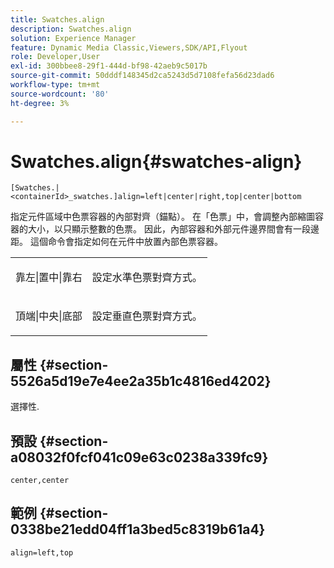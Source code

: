 ```yaml
---
title: Swatches.align
description: Swatches.align
solution: Experience Manager
feature: Dynamic Media Classic,Viewers,SDK/API,Flyout
role: Developer,User
exl-id: 300bbee8-29f1-444d-bf98-42aeb9c5017b
source-git-commit: 50dddf148345d2ca5243d5d7108fefa56d23dad6
workflow-type: tm+mt
source-wordcount: '80'
ht-degree: 3%

---
```


# Swatches.align{#swatches-align}

`[Swatches.|<containerId>_swatches.]align=left|center|right,top|center|bottom`

指定元件區域中色票容器的內部對齊（錨點）。 在「色票」中，會調整內部縮圖容器的大小，以只顯示整數的色票。 因此，內部容器和外部元件邊界間會有一段邊距。 這個命令會指定如何在元件中放置內部色票容器。

<table id="table_33CC037517964DA89EE0C005BB6B32BB"> 
 <tbody> 
  <tr> 
   <td colname="col1"> <p><span class="codeph">靠左|置中|靠右</span> </p> </td> 
   <td colname="col2"> <p> 設定水準色票對齊方式。 </p> </td> 
  </tr> 
  <tr> 
   <td colname="col1"> <p><span class="codeph">頂端|中央|底部</span> </p> </td> 
   <td colname="col2"> <p> 設定垂直色票對齊方式。 </p> </td> 
  </tr> 
 </tbody> 
</table>

## 屬性 {#section-5526a5d19e7e4ee2a35b1c4816ed4202}

選擇性.

## 預設 {#section-a08032f0fcf041c09e63c0238a339fc9}

`center,center`

## 範例 {#section-0338be21edd04ff1a3bed5c8319b61a4}

`align=left,top`
